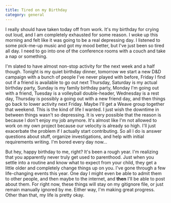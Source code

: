 ```yaml
---
title: Tired on my Birthday
category: general
---
```

I really should have taken today off from work. It's my birthday for crying out loud, and I am completely exhausted for some reason. I woke up this morning and felt like it was going to be a real depressing day. I listened to some pick-me-up music and got my mood better, but I've just been so tired all day. I need to go into one of the conference rooms with a couch and take a nap or something.

I'm slated to have almost non-stop activity for the next week and a half though. Tonight is my quiet birthday dinner, tomorrow we start a new D&D campaign with a bunch of people I've never played with before, Friday I find out if a friend is available to go out next Thursday, Saturday is my actual birthday party, Sunday is my family birthday party, Monday I'm going out with a friend, Tuesday is a volleyball double-header, Wednesday is a rest day, Thursday is possibly a going out with a new friend day, and then things go back to lower activity next Friday. Maybe I'll get a Weave group together that weekend. This is the kind of life I wanted. I just wish the downtime in between things wasn't so depressing. It is very possible that the reason is because I don't enjoy my job anymore. It's almost like I'm not allowed to work on my own project because our velocity is already so high. I'll just exacerbate the problem if I actually start contributing. So all I do is answer questions about stuff, organize investigations, and help with initial requirements writing. I'm bored every day now...

But hey, happy birthday to me, right? It's been a rough year. I'm realizing that you apparently never truly get used to parenthood. Just when you settle into a routine and know what to expect from your child, they get a little older and completely change things up on you. I've gone through a few life-changing events this year. One day I might even be able to admit them to other people, and then maybe to the internet, and **then** I'll be able to post about them. For right now, these things will stay on my gitignore file, or just remain manually ignored by me. Either way, I'm making great progress. Other than that, my life is pretty okay.
